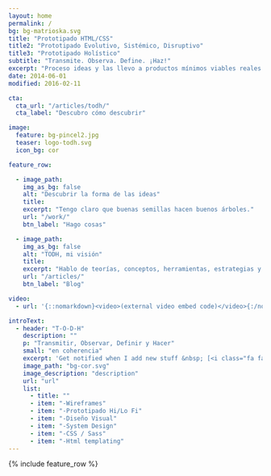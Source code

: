 ```yaml
---
layout: home
permalink: /
bg: bg-matrioska.svg
title: "Prototipado HTML/CSS"
title2: "Prototipado Evolutivo, Sistémico, Disruptivo"
title3: "Prototipado Holístico"
subtitle: "Transmite. Observa. Define. ¡Haz!"
excerpt: "Proceso ideas y las llevo a productos mínimos viables reales que evolucionan."
date: 2014-06-01
modified: 2016-02-11

cta:
  cta_url: "/articles/todh/"
  cta_label: "Descubro cómo descubrir"

image:
  feature: bg-pincel2.jpg
  teaser: logo-todh.svg
  icon_bg: cor

feature_row:

  - image_path:
    img_as_bg: false
    alt: "Descubrir la forma de las ideas"
    title:
    excerpt: "Tengo claro que buenas semillas hacen buenos árboles."
    url: "/work/"
    btn_label: "Hago cosas"

  - image_path:
    img_as_bg: false
    alt: "TODH, mi visión"
    title:
    excerpt: "Hablo de teorías, conceptos, herramientas, estrategias y maneras de pensar la realidad"
    url: "/articles/"
    btn_label: "Blog"

video:
  - url: '{::nomarkdown}<video>(external video embed code)</video>{:/nomarkdown}'

introText:
  - header: "T-O-D-H"
    description: ""
    p: "Transmitir, Observar, Definir y Hacer"
    small: "en coherencia"
    excerpt: 'Get notified when I add new stuff &nbsp; [<i class="fa fa-twitter"></i> @t0tinspire](https://twitter.com/t0tinspire){: .btn .btn--twitter}'
    image_path: "bg-cor.svg"
    image_description: "description"
    url: "url"
    list:
      - title: ""
      - item: "-Wireframes"
      - item: "-Prototipado Hi/Lo Fi"
      - item: "-Diseño Visual"
      - item: "-System Design"
      - item: "-CSS / Sass"
      - item: "-Html templating"
---
```


{% include feature_row %}
